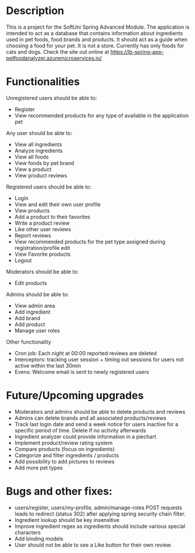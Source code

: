 # Description
This is a project for the SoftUni Spring Advanced Module. The application is intended to act as a database that contains information about ingredients used in pet foods, food brands and products. It should act as a guide when choosing a food for your pet. It is not a store. Currently has only foods for cats and dogs.
Check the site out online at https://lb-spring-app-petfoodanalyzer.azuremicroservices.io/

# Functionalities

Unregistered users should be able to:
* Register
* View recommended products for any type of available in the application pet

Any user should be able to:
* View all ingredients
* Analyze ingredients
* View all foods
* View foods by pet brand
* View a product
* View product reviews

Registered users should be able to:
* Login
* View and edit their own user profile
* View products
* Add a product to their favorites
* Write a product review
* Like other user reviews
* Report reviews
* View recommended products for the pet type assigned during registration/profile edit
* View Favorite products
* Logout

Moderators should be able to:
* Edit products

Admins should be able to:
* View admin area
* Add ingredient
* Add brand
* Add product
* Manage user roles

Other functionality
* Cron job: Each night at 00:00 reported reviews are deleted
* Interceptors: tracking user session + timing out sessions for users not active within the last 30min
* Evens: Welcome email is sent to newly registered users

# Future/Upcoming upgrades
* Moderators and admins should be able to delete products and reviews
* Admins can delete brands and all associated products/reviews 
* Track last login date and send a week notice for users inactive for a specific period of time. Delete if no activity afterwards
* Ingredient analyzer could provide information in a piechart 
* Implement product/review rating system
* Compare products (focus on ingredients)
* Categorize and filter ingredients / products
* Add possibility to add pictures to reviews
* Add more pet types

# Bugs and other fixes:
* users/register, users/my-profile, admin/manage-roles POST requests leads to redirect (status 302) after applying spring security chain filter.
* Ingredient lookup should be key insensitive 
* Improve ingredient regex as ingredients should include various special characters
* Add binding models
* User should not be able to see a Like button for their own review. 
